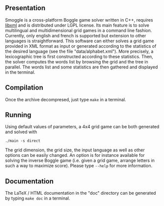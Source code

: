 Presentation
------------
Smoggle is a cross-platform Boggle game solver written in C++, requires [libxml](http://www.xmlsoft.org/) and is distributed under LGPL license. Its main feature is to solve multilingual and multidimensional grid games in a command line fashion. Currently, only english and french is supported but extension to other languages is straightforward. This software can either solves a grid game provided in XML format as input or generated according to the statistics of the desired language (see the file "data/alphabet.xml"). More precisely, a lexicographic tree is first constructed according to these statistics. Then, the solver computes the words list by browsing the grid and the tree in parallel. The words list and some statistics are then gathered and displayed in the terminal.

Compilation
-----------
Once the archive decompresed, just type `make` in a terminal.

Running
-------
Using default values of parameters, a 4x4 grid game can be both generated and solved with

`./main -s direct`

The grid dimension, the grid size, the input language as well as other options can be easily changed. An option is for instance available for solving the inverse Boggle game (i.e. given a grid game, arrange letters in such a way to maximize score). Please type `--help` for more information. 

Documentation
-------------
The LaTeX / HTML documentation in the "doc" directory can be generated by typing `make doc` in a terminal.
